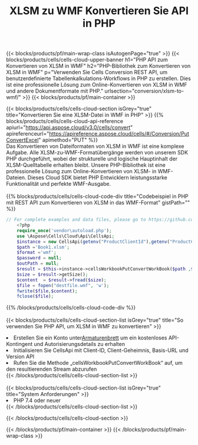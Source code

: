 ﻿---
title:  XLSM zu WMF Konvertieren Sie API in PHP
description:  Verwenden von Aspose.Cells Cloud SDK für PHP zum Konvertieren einer Datei im XLSM-Format in eine Datei im WMF-Format.
url: /de/php/conversion/xlsm-to-wmf/
---
{{< blocks/products/pf/main-wrap-class isAutogenPage="true" >}}
{{< blocks/products/cells/cells-cloud-upper-banner h1="PHP API zum Konvertieren von XLSM in WMF" h2="PHP-Bibliothek zum Konvertieren von XLSM in WMF" p="Verwenden Sie Cells Conversion REST API, um benutzerdefinierte Tabellenkalkulations-Workflows in PHP zu erstellen. Dies ist eine professionelle Lösung zum Online-Konvertieren von XLSM in WMF und andere Dokumentformate mit PHP." urlsection="conversion/xlsm-to-wmf/" >}}
{{< blocks/products/pf/main-container >}}

{{< blocks/products/cells/cells-cloud-section isGrey="true" title="Konvertieren Sie eine XLSM-Datei in WMF in PHP" >}}
{{% blocks/products/cells/cells-cloud-api-reference apiurl="https://api.aspose.cloud/v3.0/cells/convert" apireferenceurl="https://apireference.aspose.cloud/cells/#/Conversion/PutConvertExcel" apimethod="PUT" %}}
<br/>
Das Konvertieren von Dateiformaten von XLSM in WMF ist eine komplexe Aufgabe. Alle XLSM-zu-WMF-Formatübergänge werden von unserem SDK PHP durchgeführt, wobei der strukturelle und logische Hauptinhalt der XLSM-Quelltabelle erhalten bleibt. Unsere PHP-Bibliothek ist eine professionelle Lösung zum Online-Konvertieren von XLSM- in WMF-Dateien. Dieses Cloud SDK bietet PHP Entwicklern leistungsstarke Funktionalität und perfekte WMF-Ausgabe.
<br/>
<br/>
{{% blocks/products/cells/cells-cloud-code-div title="Codebeispiel in PHP mit REST API zum Konvertieren von XLSM in das WMF-Format" gistPath="" %}}
 
```php
// For complete examples and data files, please go to https://github.com/aspose-cells-cloud/aspose-cells-cloud-php/
    <?php
    require_once('vendor\autoload.php');
    use \Aspose\Cells\Cloud\Api\CellsApi;
    $instance = new CellsApi(getenv("ProductClientId"),getenv("ProductClientSecret"));
    $path ='Book1.xlsm';    
    $format ='wmf';
    $password = null;
    $outPath = null;      
    $result = $this->instance->cellsWorkbookPutConvertWorkBook($path ,$format, $password,  $outPath);
    $size = $result->getSize();
    $content  = $result->fread($size);
    $file = fopen("destfile.wmf", 'w');
    fwrite($file,$content);
    fclose($file);
```
 
{{% /blocks/products/cells/cells-cloud-code-div %}}
<br/>
<br/>
{{< blocks/products/cells/cells-cloud-section-list isGrey="true" title="So verwenden Sie PHP API, um XLSM in WMF zu konvertieren" >}}
<li> Erstellen Sie ein Konto unter<a href="https://dashboard.aspose.cloud/">Armaturenbrett</a> um ein kostenloses API-Kontingent und Autorisierungsdetails zu erhalten</li>
<li>Initialisieren Sie CellsApi mit Client-ID, Client-Geheimnis, Basis-URL und Version API</li>
<li>Rufen Sie die Methode „cellsWorkbookPutConvertWorkBook“ auf, um den resultierenden Stream abzurufen</li>
{{< /blocks/products/cells/cells-cloud-section-list >}}
<br/>
<br/>
{{< blocks/products/cells/cells-cloud-section-list isGrey="true" title="System Anforderungen" >}}
<li>PHP 7.4 oder neuer</li>
{{< /blocks/products/cells/cells-cloud-section-list >}}

{{< /blocks/products/cells/cells-cloud-section >}}

{{< /blocks/products/pf/main-container >}}
{{< /blocks/products/pf/main-wrap-class >}}
